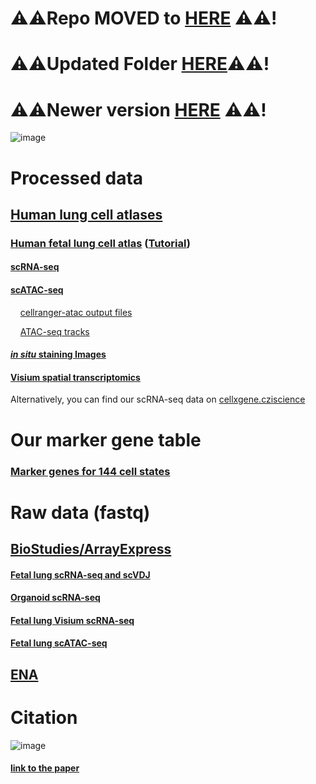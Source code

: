 # ⚠️⚠️Repo MOVED to [HERE](https://github.com/Peng-He-Lab/ScanpyPlus) ⚠️⚠️!
# ⚠️⚠️Updated Folder [HERE](https://github.com/Peng-He-Lab/ScanpyPlus)⚠️⚠️!
# ⚠️⚠️Newer version [HERE](https://github.com/Peng-He-Lab/ScanpyPlus) ⚠️⚠️!

![image](https://github.com/brianpenghe/python-genomics/assets/4110443/26eecd70-732a-4d07-a23c-a7699f687919)
# Processed data
## [Human lung cell atlases](https://www.lungcellatlas.org/)
### [Human fetal lung cell atlas](https://fetal-lung.cellgeni.sanger.ac.uk/) ([Tutorial](https://youtu.be/3BZdofyr6us?feature=shared))
#### [scRNA-seq](https://fetal-lung.cellgeni.sanger.ac.uk/scRNA.html)
#### [scATAC-seq](https://fetal-lung.cellgeni.sanger.ac.uk/atac) 
    [cellranger-atac output files](https://urldefense.proofpoint.com/v2/url?u=https-3A__drive.google.com_drive_folders_1AOfYN7fl31XzxVqDjMA0OAE9PpVMtOa4-3Fusp-3Dsharing&d=DwMFaQ&c=D7ByGjS34AllFgecYw0iC6Zq7qlm8uclZFI0SqQnqBo&r=jnOclbqDO8gTjG2ALkLiP8QIqLRquEVwWdtJRbxgXwQ&m=CrCPk7IFAhbpTuzwLiJOGATAuwNr00RsDhlXZQYUwp0PZkwrkNp6IzSs3bGi_-WT&s=GQoOWAXqOaG0J66pOVnkjM0-TOuGj3Hr5bR6OLbRwkc&e=)
    
&nbsp;&nbsp;&nbsp;&nbsp;[ATAC-seq tracks](https://genome.ucsc.edu/s/brianpenghe/scATAC_fetal_lung20211206)
#### [*in situ* staining Images](https://fetal-lung.cellgeni.sanger.ac.uk/figures.html)
#### [Visium spatial transcriptomics](https://fetal-lung.cellgeni.sanger.ac.uk/visium.html)
Alternatively, you can find our scRNA-seq data on [cellxgene.cziscience](https://cellxgene.cziscience.com/collections/2d2e2acd-dade-489f-a2da-6c11aa654028)

# Our marker gene table
### [Marker genes for 144 cell states](https://github.com/brianpenghe/python-genomics/blob/master/Human_fetal_lung_cell_atlas_2022/MarkerGenes.md)

# Raw data (fastq)
## [BioStudies/ArrayExpress](https://www.ebi.ac.uk/biostudies/arrayexpress/studies?query=high-resolution%2Bsingle-cell%2Bmultiomic%2Batlas%2Bof%2Bthe%2Bhuman%2Bfetal%2Blung)
#### [Fetal lung scRNA-seq and scVDJ](https://www.ebi.ac.uk/biostudies/arrayexpress/studies/E-MTAB-11278?accession=E-MTAB-11278)
#### [Organoid scRNA-seq](https://www.ebi.ac.uk/biostudies/arrayexpress/studies/E-MTAB-11267?accession=E-MTAB-11267)
#### [Fetal lung Visium scRNA-seq](https://www.ebi.ac.uk/biostudies/arrayexpress/studies/E-MTAB-11265?accession=E-MTAB-11265)
#### [Fetal lung scATAC-seq](https://www.ebi.ac.uk/biostudies/arrayexpress/studies/E-MTAB-11266?accession=E-MTAB-11266)
## [ENA](https://www.ebi.ac.uk/ena/browser/text-search?query=high-resolution%20single-cell%20multiomic%20atlas%20of%20the%20human%20fetal%20lung)

# Citation
![image](https://user-images.githubusercontent.com/4110443/210624020-e668e3e6-5df8-4afd-a8f2-748a50c7fee6.png)
#### [link to the paper](https://www.cell.com/cell/fulltext/S0092-8674(22)01415-5)


